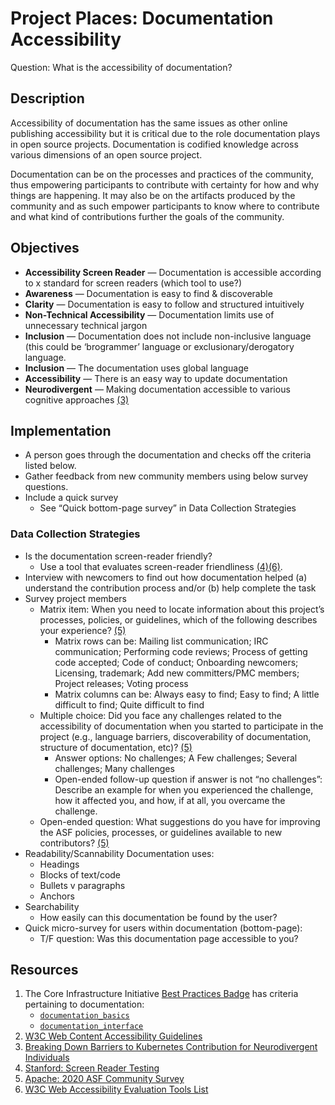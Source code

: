 # Project Places: Documentation Accessibility

Question: What is the accessibility of documentation?

## Description

Accessibility of documentation has the same issues as other online publishing accessibility but it is critical due to the role documentation plays in open source projects. Documentation is codified knowledge across various dimensions of an open source project.

Documentation can be on the processes and practices of the community, thus empowering participants to contribute with certainty for how and why things are happening. It may also be on the artifacts produced by the community and as such empower participants to know where to contribute and what kind of contributions further the goals of the community.

## Objectives

- **Accessibility Screen Reader** — Documentation is accessible according to x standard for screen readers (which tool to use?)
- **Awareness** — Documentation is easy to find & discoverable
- **Clarity** — Documentation is easy to follow and structured intuitively
- **Non-Technical Accessibility** — Documentation limits use of unnecessary technical jargon
- **Inclusion** — Documentation does not include non-inclusive language (this could be ‘brogrammer’ language or exclusionary/derogatory language.
- **Inclusion** — The documentation uses global language
- **Accessibility** — There is an easy way to update documentation
- **Neurodivergent** — Making documentation accessible to various cognitive approaches [(3)](https://static.sched.com/hosted_files/kcsna2019/05/Breaking%20Down%20Barriers%20to%20Kubernetes%20Contribution%20for%20Neurodivergent%20Individuals%20%282%29.pdf)

## Implementation

- A person goes through the documentation and checks off the criteria listed below.
- Gather feedback from new community members using below survey questions.
- Include a quick survey
  - See “Quick bottom-page survey” in Data Collection Strategies

### Data Collection Strategies

- Is the documentation screen-reader friendly?
  - Use a tool that evaluates screen-reader friendliness [(4)](https://soap.stanford.edu/tips/screen-reader-testing)[(6)](https://www.w3.org/WAI/ER/tools/).
- Interview with newcomers to find out how documentation helped (a) understand the contribution process and/or (b) help complete the task
- Survey project members
  - Matrix item: When you need to locate information about this project’s processes, policies, or guidelines, which of the following describes your experience? [(5)](https://communitysurvey.limequery.org/454363)
    - Matrix rows can be: Mailing list communication; IRC communication; Performing code reviews; Process of getting code accepted; Code of conduct; Onboarding newcomers; Licensing, trademark; Add new committers/PMC members; Project releases; Voting process
    - Matrix columns can be: Always easy to find; Easy to find; A little difficult to find; Quite difficult to find
  - Multiple choice: Did you face any challenges related to the accessibility of documentation when you started to participate in the project (e.g., language barriers, discoverability of documentation, structure of documentation, etc)? [(5)](https://communitysurvey.limequery.org/454363)
    - Answer options: No challenges; A Few challenges; Several challenges; Many challenges
    - Open-ended follow-up question if answer is not “no challenges”: Describe an example for when you experienced the challenge, how it affected you, and how, if at all, you overcame the challenge.
  - Open-ended question: What suggestions do you have for improving the ASF policies, processes, or guidelines available to new contributors? [(5)](https://communitysurvey.limequery.org/454363)
- Readability/Scannability Documentation uses:
  - Headings
  - Blocks of text/code
  - Bullets v paragraphs
  - Anchors
- Searchability
  - How easily can this documentation be found by the user?
- Quick micro-survey for users within documentation (bottom-page):
  - T/F question: Was this documentation page accessible to you?

## Resources

1. The Core Infrastructure Initiative [Best Practices Badge](https://bestpractices.coreinfrastructure.org/en) has criteria pertaining to documentation:
   - [`documentation_basics`](https://github.com/coreinfrastructure/best-practices-badge/blob/master/doc/criteria.md#documentation_basics)
   - [`documentation_interface`](https://github.com/coreinfrastructure/best-practices-badge/blob/master/doc/criteria.md#documentation_interface)
2. [W3C Web Content Accessibility Guidelines](https://www.w3.org/WAI/standards-guidelines/wcag/)
3. [Breaking Down Barriers to Kubernetes Contribution for Neurodivergent Individuals](https://static.sched.com/hosted_files/kcsna2019/05/Breaking%20Down%20Barriers%20to%20Kubernetes%20Contribution%20for%20Neurodivergent%20Individuals%20%282%29.pdf)
4. [Stanford: Screen Reader Testing](https://soap.stanford.edu/tips/screen-reader-testing)
5. [Apache: 2020 ASF Community Survey](https://communitysurvey.limequery.org/454363)
6. [W3C Web Accessibility Evaluation Tools List](https://www.w3.org/WAI/ER/tools/)
